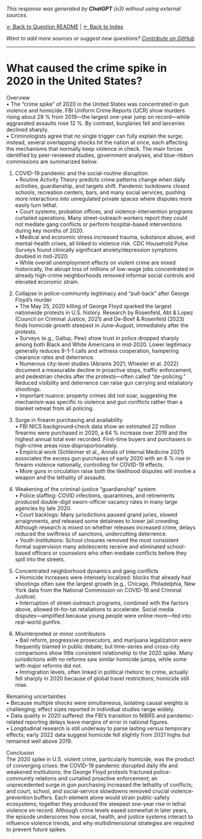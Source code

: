 <!-- 
Generated by: chatgpt
Model: o3
Prompt type: default
Generated at: 2025-06-12T11:02:35.444358
-->

*This response was generated by **ChatGPT** (o3) without using external sources.*

[← Back to Question README](README.md) | [← Back to Index](../README.md)

*Want to add more sources or suggest new questions? [Contribute on GitHub](https://github.com/justinwest/SuggestedSources)*

---

# What caused the crime spike in 2020 in the United States?

Overview  
• The “crime spike” of 2020 in the United States was concentrated in gun violence and homicide.  FBI Uniform Crime Reports (UCR) show murders rising about 29 % from 2019—the largest one-year jump on record—while aggravated assaults rose 12 %.  By contrast, burglaries fell and larcenies declined sharply.  
• Criminologists agree that no single trigger can fully explain the surge; instead, several overlapping shocks hit the nation at once, each affecting the mechanisms that normally keep violence in check.  The main forces identified by peer-reviewed studies, government analyses, and blue-ribbon commissions are summarized below.

1. COVID-19 pandemic and the social-routine disruption  
   • Routine Activity Theory predicts crime patterns change when daily activities, guardianship, and targets shift.  Pandemic lockdowns closed schools, recreation centers, bars, and many social services, pushing more interactions into unregulated private spaces where disputes more easily turn lethal.  
   • Court systems, probation offices, and violence-intervention programs curtailed operations.  Many street-outreach workers report they could not mediate gang conflicts or perform hospital-based interventions during key months of 2020.  
   • Medical and economic stress increased trauma, substance abuse, and mental-health crises, all linked to violence risk.  CDC Household Pulse Surveys found clinically significant anxiety/depression symptoms doubled in mid-2020.  
   • While overall unemployment effects on violent crime are mixed historically, the abrupt loss of millions of low-wage jobs concentrated in already high-crime neighborhoods removed informal social controls and elevated economic strain.

2. Collapse in police–community legitimacy and “pull-back” after George Floyd’s murder  
   • The May 25, 2020 killing of George Floyd sparked the largest nationwide protests in U.S. history.  Research by Rosenfeld, Abt & Lopez (Council on Criminal Justice, 2021) and De-Boef & Rosenfeld (2023) finds homicide growth steepest in June–August, immediately after the protests.  
   • Surveys (e.g., Gallup, Pew) show trust in police dropped sharply among both Black and White Americans in mid-2020.  Lower legitimacy generally reduces 9-1-1 calls and witness cooperation, hampering clearance rates and deterrence.  
   • Numerous city-level studies (Abrams 2021; Wheeler et al. 2022) document a measurable decline in proactive stops, traffic enforcement, and pedestrian checks after the protests—often called “de-policing.”  Reduced visibility and deterrence can raise gun carrying and retaliatory shootings.  
   • Important nuance: property crimes did not soar, suggesting the mechanism was specific to violence and gun conflicts rather than a blanket retreat from all policing.

3. Surge in firearm purchasing and availability  
   • FBI NICS background‐check data show an estimated 22 million firearms were purchased in 2020, a 64 % increase over 2019 and the highest annual total ever recorded.  First-time buyers and purchasers in high-crime areas rose disproportionately.  
   • Empirical work (Schleimer et al., Annals of Internal Medicine 2021) associates the excess gun purchases of early 2020 with an 8 % rise in firearm violence nationally, controlling for COVID-19 effects.  
   • More guns in circulation raise both the likelihood disputes will involve a weapon and the lethality of assaults.

4. Weakening of the criminal-justice “guardianship” system  
   • Police staffing: COVID infections, quarantines, and retirements produced double-digit sworn-officer vacancy rates in many large agencies by late 2020.  
   • Court backlogs: Many jurisdictions paused grand juries, slowed arraignments, and released some detainees to lower jail crowding.  Although research is mixed on whether releases increased crime, delays reduced the swiftness of sanctions, undercutting deterrence.  
   • Youth institutions: School closures removed the most consistent formal supervision many adolescents receive and eliminated school-based officers or counselors who often mediate conflicts before they spill into the streets.

5. Concentrated neighborhood dynamics and gang conflicts  
   • Homicide increases were intensely localized: blocks that already had shootings often saw the largest growth (e.g., Chicago, Philadelphia, New York data from the National Commission on COVID-19 and Criminal Justice).  
   • Interruption of street-outreach programs, combined with the factors above, allowed tit-for-tat retaliations to accelerate.  Social media disputes—amplified because young people were online more—fed into real-world gunfire.

6. Misinterpreted or minor contributors  
   • Bail reform, progressive prosecutors, and marijuana legalization were frequently blamed in public debate, but time-series and cross-city comparisons show little consistent relationship to the 2020 spike.  Many jurisdictions with no reforms saw similar homicide jumps, while some with major reforms did not.  
   • Immigration levels, often linked in political rhetoric to crime, actually fell sharply in 2020 because of global travel restrictions; homicide still rose.

Remaining uncertainties  
• Because multiple shocks were simultaneous, isolating causal weights is challenging; effect sizes reported in individual studies range widely.  
• Data quality in 2020 suffered: the FBI’s transition to NIBRS and pandemic-related reporting delays leave margins of error in national figures.  
• Longitudinal research is still underway to parse lasting versus temporary effects; early 2022 data suggest homicide fell slightly from 2021 highs but remained well above 2019.

Conclusion  
The 2020 spike in U.S. violent crime, particularly homicide, was the product of converging crises: the COVID-19 pandemic disrupted daily life and weakened institutions; the George Floyd protests fractured police-community relations and curtailed proactive enforcement; an unprecedented surge in gun purchasing increased the lethality of conflicts; and court, school, and social-service slowdowns removed crucial violence-prevention buffers.  Each element alone would strain public-safety ecosystems; together they produced the steepest one-year rise in lethal violence on record.  Although crime levels eased somewhat in later years, the episode underscores how social, health, and justice systems interact to influence violence trends, and why multidimensional strategies are required to prevent future spikes.